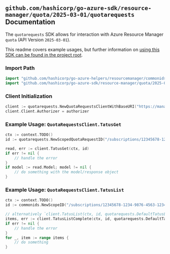 
## `github.com/hashicorp/go-azure-sdk/resource-manager/quota/2025-03-01/quotarequests` Documentation

The `quotarequests` SDK allows for interaction with Azure Resource Manager `quota` (API Version `2025-03-01`).

This readme covers example usages, but further information on [using this SDK can be found in the project root](https://github.com/hashicorp/go-azure-sdk/tree/main/docs).

### Import Path

```go
import "github.com/hashicorp/go-azure-helpers/resourcemanager/commonids"
import "github.com/hashicorp/go-azure-sdk/resource-manager/quota/2025-03-01/quotarequests"
```


### Client Initialization

```go
client := quotarequests.NewQuotaRequestsClientWithBaseURI("https://management.azure.com")
client.Client.Authorizer = authorizer
```


### Example Usage: `QuotaRequestsClient.TatusGet`

```go
ctx := context.TODO()
id := quotarequests.NewScopedQuotaRequestID("/subscriptions/12345678-1234-9876-4563-123456789012/resourceGroups/some-resource-group", "quotaRequestName")

read, err := client.TatusGet(ctx, id)
if err != nil {
	// handle the error
}
if model := read.Model; model != nil {
	// do something with the model/response object
}
```


### Example Usage: `QuotaRequestsClient.TatusList`

```go
ctx := context.TODO()
id := commonids.NewScopeID("/subscriptions/12345678-1234-9876-4563-123456789012/resourceGroups/some-resource-group")

// alternatively `client.TatusList(ctx, id, quotarequests.DefaultTatusListOperationOptions())` can be used to do batched pagination
items, err := client.TatusListComplete(ctx, id, quotarequests.DefaultTatusListOperationOptions())
if err != nil {
	// handle the error
}
for _, item := range items {
	// do something
}
```
